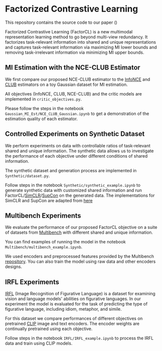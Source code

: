 # Factorized Contrastive Learning

This repository contains the source code to our paper ()

Factorized Contrastive Learning (FactorCL) is a new multimodal representation learning method to go beyond multi-view redundancy. It factorizes task-relevant information into shared and unique representations and captures task-relevant information via maximizing MI lower bounds and removing task-irrelevant information via minimizing MI upper bounds.

## MI Estimation with the NCE-CLUB Estimator
We first compare our proposed NCE-CLUB estimator to the [InfoNCE](https://arxiv.org/pdf/1807.03748.pdf) and [CLUB](https://arxiv.org/abs/2006.12013) estimators on a toy Gaussian dataset for MI estimation. 

All objectives (InfoNCE, CLUB, NCE-CLUB) and the critic models are implemented in ```critic_objectives.py```.

Please follow the steps in the notebook ```Gaussian_MI_Est/NCE_CLUB_Gaussian.ipynb``` to get a demonstration of the estimation quality of each estimator. 

## Controlled Experiments on Synthetic Dataset
We perform experiments on data with controllable ratios of task-relevant shared and unique information. The synthetic data allows us to investigate the performance of each objective under different conditions of shared information. 

The synthetic dataset and generation process are implemented in ```Synthetic/dataset.py```. 

Follow steps in the notebook ```Synthetic/synthetic_example.ipynb``` to generate synthetic data with customized shared information and run FactorCL/[SimCLR](https://arxiv.org/abs/2002.05709)/[SupCon](https://arxiv.org/abs/2004.11362) on the generated data. The implementations for SimCLR and SupCon are adapted from [here](https://github.com/HobbitLong/SupContrast)

## Multibench Experiments
We evaluate the performance of our proposed FactorCL objective on a suite of datasets from [Multibench](https://arxiv.org/abs/2107.07502) with different shared and unique information. 

You can find examples of running the model in the notebook ```Multibench/multibench_example.ipynb```. 

We used encoders and preprocessed features provided by the Multibench [repository](https://github.com/pliang279/MultiBench). You can also train the model using raw data and other encoders designs.

## IRFL Experiments
[IRFL](https://arxiv.org/abs/2303.15445) (Image Recognition of Figurative Language) is a dataset for examining vision and language models' abilities on figurative languages. In our experiment the model is evaluated for the task of predicting the type of figurative language, including idiom, metaphor, and simile. 

For this dataset we compare performances of different objectives on pretrained [CLIP](https://arxiv.org/abs/2103.00020) image and text encoders. The encoder weights are continually pretrained using each objective.

Follow steps in the notebook ```IRFL/IRFL_example.ipynb``` to process the IRFL data and train using CLIP models.

